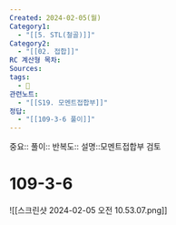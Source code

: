 ```yaml
---
Created: 2024-02-05(월)
Category1:
  - "[[5. STL(철골)]]"
Category2:
  - "[[02. 접합]]"
RC 계산형 목차: 
Sources: 
tags:
  - 🧮
관련노트:
  - "[[S19. 모멘트접합부]]"
정답:
  - "[[109-3-6 풀이]]"
---
```

중요::
풀이::
반복도::
설명::모멘트접합부 검토


#  109-3-6


![[스크린샷 2024-02-05 오전 10.53.07.png]]